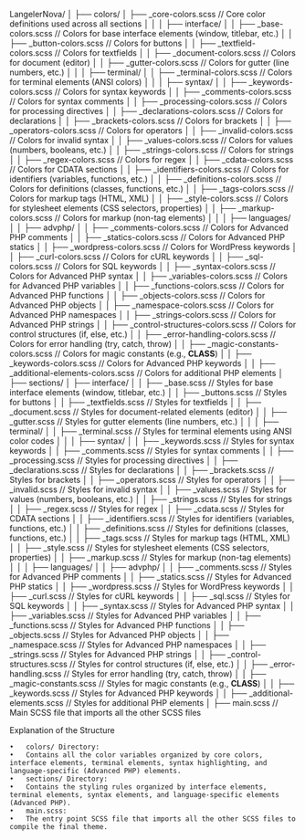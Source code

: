 LangelerNova/
│
├── colors/
│   ├── _core-colors.scss                    // Core color definitions used across all sections
│   │
│   ├── interface/
│   │   ├── _base-colors.scss                // Colors for base interface elements (window, titlebar, etc.)
│   │   ├── _button-colors.scss              // Colors for buttons
│   │   ├── _textfield-colors.scss           // Colors for textfields
│   │   ├── _document-colors.scss            // Colors for document (editor)
│   │   ├── _gutter-colors.scss              // Colors for gutter (line numbers, etc.)
│   │
│   ├── terminal/
│   │   ├── _terminal-colors.scss            // Colors for terminal elements (ANSI colors)
│   │
│   ├── syntax/
│   │   ├── _keywords-colors.scss            // Colors for syntax keywords
│   │   ├── _comments-colors.scss            // Colors for syntax comments
│   │   ├── _processing-colors.scss          // Colors for processing directives
│   │   ├── _declarations-colors.scss        // Colors for declarations
│   │   ├── _brackets-colors.scss            // Colors for brackets
│   │   ├── _operators-colors.scss           // Colors for operators
│   │   ├── _invalid-colors.scss             // Colors for invalid syntax
│   │   ├── _values-colors.scss              // Colors for values (numbers, booleans, etc.)
│   │   ├── _strings-colors.scss             // Colors for strings
│   │   ├── _regex-colors.scss               // Colors for regex
│   │   ├── _cdata-colors.scss               // Colors for CDATA sections
│   │   ├── _identifiers-colors.scss         // Colors for identifiers (variables, functions, etc.)
│   │   ├── _definitions-colors.scss         // Colors for definitions (classes, functions, etc.)
│   │   ├── _tags-colors.scss                // Colors for markup tags (HTML, XML)
│   │   ├── _style-colors.scss         // Colors for stylesheet elements (CSS selectors, properties)
│   │   ├── _markup-colors.scss              // Colors for markup (non-tag elements)
│   │
│   ├── languages/
│   │   ├── advphp/
│   │       ├── _comments-colors.scss        // Colors for Advanced PHP comments
│   │       ├── _statics-colors.scss         // Colors for Advanced PHP statics
│   │       ├── _wordpress-colors.scss       // Colors for WordPress keywords
│   │       ├── _curl-colors.scss            // Colors for cURL keywords
│   │       ├── _sql-colors.scss             // Colors for SQL keywords
│   │       ├── _syntax-colors.scss          // Colors for Advanced PHP syntax
│   │       ├── _variables-colors.scss       // Colors for Advanced PHP variables
│   │       ├── _functions-colors.scss       // Colors for Advanced PHP functions
│   │       ├── _objects-colors.scss         // Colors for Advanced PHP objects
│   │       ├── _namespace-colors.scss       // Colors for Advanced PHP namespaces
│   │       ├── _strings-colors.scss         // Colors for Advanced PHP strings
│   │       ├── _control-structures-colors.scss // Colors for control structures (if, else, etc.)
│   │       ├── _error-handling-colors.scss  // Colors for error handling (try, catch, throw)
│   │       ├── _magic-constants-colors.scss // Colors for magic constants (e.g., __CLASS__)
│   │       ├── _keywords-colors.scss        // Colors for Advanced PHP keywords
│   │       ├── _additional-elements-colors.scss // Colors for additional PHP elements
│
├── sections/
│   ├── interface/
│   │   ├── _base.scss                       // Styles for base interface elements (window, titlebar, etc.)
│   │   ├── _buttons.scss                    // Styles for buttons
│   │   ├── _textfields.scss                 // Styles for textfields
│   │   ├── _document.scss                   // Styles for document-related elements (editor)
│   │   ├── _gutter.scss                     // Styles for gutter elements (line numbers, etc.)
│   │
│   ├── terminal/
│   │   ├── _terminal.scss                   // Styles for terminal elements using ANSI color codes
│   │
│   ├── syntax/
│   │   ├── _keywords.scss                   // Styles for syntax keywords
│   │   ├── _comments.scss                   // Styles for syntax comments
│   │   ├── _processing.scss                 // Styles for processing directives
│   │   ├── _declarations.scss               // Styles for declarations
│   │   ├── _brackets.scss                   // Styles for brackets
│   │   ├── _operators.scss                  // Styles for operators
│   │   ├── _invalid.scss                    // Styles for invalid syntax
│   │   ├── _values.scss                     // Styles for values (numbers, booleans, etc.)
│   │   ├── _strings.scss                    // Styles for strings
│   │   ├── _regex.scss                      // Styles for regex
│   │   ├── _cdata.scss                      // Styles for CDATA sections
│   │   ├── _identifiers.scss                // Styles for identifiers (variables, functions, etc.)
│   │   ├── _definitions.scss                // Styles for definitions (classes, functions, etc.)
│   │   ├── _tags.scss                       // Styles for markup tags (HTML, XML)
│   │   ├── _style.scss                // Styles for stylesheet elements (CSS selectors, properties)
│   │   ├── _markup.scss                     // Styles for markup (non-tag elements)
│   │
│   ├── languages/
│   │   ├── advphp/
│   │       ├── _comments.scss               // Styles for Advanced PHP comments
│   │       ├── _statics.scss                // Styles for Advanced PHP statics
│   │       ├── _wordpress.scss              // Styles for WordPress keywords
│   │       ├── _curl.scss                   // Styles for cURL keywords
│   │       ├── _sql.scss                    // Styles for SQL keywords
│   │       ├── _syntax.scss                 // Styles for Advanced PHP syntax
│   │       ├── _variables.scss              // Styles for Advanced PHP variables
│   │       ├── _functions.scss              // Styles for Advanced PHP functions
│   │       ├── _objects.scss                // Styles for Advanced PHP objects
│   │       ├── _namespace.scss              // Styles for Advanced PHP namespaces
│   │       ├── _strings.scss                // Styles for Advanced PHP strings
│   │       ├── _control-structures.scss     // Styles for control structures (if, else, etc.)
│   │       ├── _error-handling.scss         // Styles for error handling (try, catch, throw)
│   │       ├── _magic-constants.scss        // Styles for magic constants (e.g., __CLASS__)
│   │       ├── _keywords.scss               // Styles for Advanced PHP keywords
│   │       ├── _additional-elements.scss    // Styles for additional PHP elements
│
├── main.scss                                // Main SCSS file that imports all the other SCSS files

Explanation of the Structure

	•	colors/ Directory:
	•	Contains all the color variables organized by core colors, interface elements, terminal elements, syntax highlighting, and language-specific (Advanced PHP) elements.
	•	sections/ Directory:
	•	Contains the styling rules organized by interface elements, terminal elements, syntax elements, and language-specific elements (Advanced PHP).
	•	main.scss:
	•	The entry point SCSS file that imports all the other SCSS files to compile the final theme.
